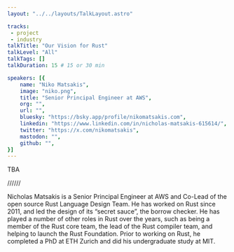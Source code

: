 ```yaml
---
layout: "../../layouts/TalkLayout.astro"

tracks: 
 - project
 - industry
talkTitle: "Our Vision for Rust"
talkLevel: "All"
talkTags: []
talkDuration: 15 # 15 or 30 min

speakers: [{
    name: "Niko Matsakis",
    image: "niko.png",
    title: "Senior Principal Engineer at AWS",
    org: "",
    url: "",
    bluesky: "https://bsky.app/profile/nikomatsakis.com",
    linkedin: "https://www.linkedin.com/in/nicholas-matsakis-615614/",
    twitter: "https://x.com/nikomatsakis",
    mastodon: "",
    github: "",
}]
---
```


TBA

////// <!-- sepatator between abstract and bio -->

Nicholas Matsakis is a Senior Principal Engineer at AWS and Co-Lead of the open source Rust Language Design Team. He has worked on Rust since 2011, and led the design of its “secret sauce”, the borrow checker. He has played a number of other roles in Rust over the years, such as being a member of the Rust core team, the lead of the Rust compiler team, and helping to launch the Rust Foundation. Prior to working on Rust, he completed a PhD at ETH Zurich and did his undergraduate study at MIT.